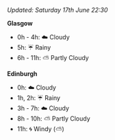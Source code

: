 *Updated: Saturday 17th June 22:30*

**Glasgow**

* 0h - 4h: :cloud: Cloudy
* 5h: :umbrella: Rainy
* 6h - 11h: :partly_sunny: Partly Cloudy

**Edinburgh**

* 0h: :cloud: Cloudy
* 1h, 2h: :umbrella: Rainy
* 3h - 7h: :cloud: Cloudy
* 8h - 10h: :partly_sunny: Partly Cloudy
* 11h: :cyclone: Windy (:partly_sunny:)
